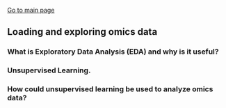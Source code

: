 [Go to main page](../README.md)

## Loading and exploring omics data


### What is Exploratory Data Analysis (EDA) and why is it useful?


### Unsupervised Learning.


### How could unsupervised learning be used to analyze omics data?
